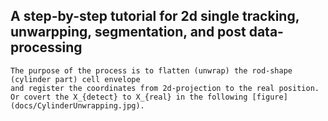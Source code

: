 ## A step-by-step tutorial for 2d single tracking, unwarpping, segmentation, and post data-processing
    The purpose of the process is to flatten (unwrap) the rod-shape (cylinder part) cell envelope 
    and register the coordinates from 2d-projection to the real position. 
    Or covert the X_{detect} to X_{real} in the following [figure](docs/CylinderUnwrapping.jpg).
    
